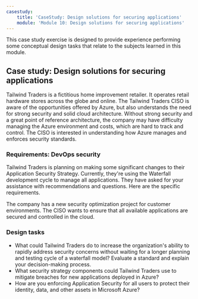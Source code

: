 ```yaml
---
casestudy:
    title: 'CaseStudy: Design solutions for securing applications'
    module: 'Module 10: Design solutions for securing applications'
---
```


This case study exercise is designed to provide experience performing some conceptual design tasks that relate to the subjects learned in this module.

## Case study: Design solutions for securing applications

Tailwind Traders is a fictitious home improvement retailer. It operates retail hardware stores across the globe and online. The Tailwind Traders CISO is aware of the opportunities offered by Azure, but also understands the need for strong security and solid cloud architecture. Without strong security and a great point of reference architecture, the
company may have difficulty managing the Azure environment and costs, which are hard to track and control. The CISO is interested in understanding how Azure manages and enforces security standards.

### Requirements: DevOps security

Tailwind Traders is planning on making some significant changes to their Application Security Strategy. Currently, they're using the Waterfall development cycle to manage all applications. They have asked for your assistance with recommendations and questions. Here are the specific requirements.

The company has a new security optimization project for customer environments. The CISO wants to ensure that all    available applications are secured and controlled in the cloud.

### Design tasks

* What could Tailwind Traders do to increase the organization's ability to rapidly address security concerns without waiting for a longer planning and testing cycle of a waterfall model? Evaluate a standard and explain your decision-making
process.
* What security strategy components could Tailwind Traders use to  mitigate breaches for new applications deployed in Azure?
* How are you enforcing Application Security for all users to protect their identity, data, and other assets in Microsoft Azure?
